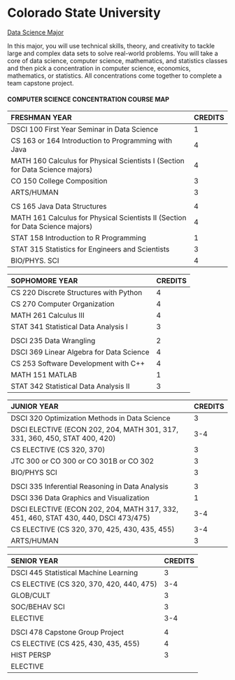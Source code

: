 # Colorado State University

[Data Science Major](https://www.natsci.colostate.edu/data-science/)

In this major, you will use technical skills, theory, and creativity to tackle large and complex data sets to solve real-world problems. You will take a core of data science, computer science, mathematics, and statistics classes and then pick a concentration in computer science, economics, mathematics, or statistics. All concentrations come together to complete a team capstone project.



#### COMPUTER SCIENCE CONCENTRATION COURSE MAP

| FRESHMAN YEAR | CREDITS |
| :--- | :--- |
| DSCI 100 First Year Seminar in Data Science | 1 |
| CS 163 or 164 Introduction to Programming with Java | 4 |
| MATH 160 Calculus for Physical Scientists I \(Section for Data Science majors\) | 4 |
| CO 150 College Composition | 3 |
| ARTS/HUMAN | 3 |
|  |  |
| CS 165 Java Data Structures | 4 |
| MATH 161 Calculus for Physical Scientists II \(Section for Data Science majors\) | 4 |
| STAT 158 Introduction to R Programming | 1 |
| STAT 315 Statistics for Engineers and Scientists | 3 |
| BIO/PHYS. SCI | 4 |

| SOPHOMORE YEAR | CREDITS |
| :--- | :--- |
| CS 220 Discrete Structures with Python | 4 |
| CS 270 Computer Organization | 4 |
| MATH 261 Calculus III | 4 |
| STAT 341 Statistical Data Analysis I | 3 |
|  |  |
| DSCI 235 Data Wrangling | 2 |
| DSCI 369 Linear Algebra for Data Science | 4 |
| CS 253 Software Development with C++ | 4 |
| MATH 151 MATLAB | 1 |
| STAT 342 Statistical Data Analysis II | 3 |

| JUNIOR YEAR | CREDITS |
| :--- | :--- |
| DSCI 320 Optimization Methods in Data Science | 3 |
| DSCI ELECTIVE \(ECON 202, 204, MATH 301, 317, 331, 360, 450, STAT 400, 420\) | 3-4 |
| CS ELECTIVE \(CS 320, 370\) | 3 |
| JTC 300 or CO 300 or CO 301B or CO 302 | 3 |
| BIO/PHYS SCI | 3 |
|  |  |
| DSCI 335 Inferential Reasoning in Data Analysis | 3 |
| DSCI 336 Data Graphics and Visualization | 1 |
| DSCI ELECTIVE \(ECON 202, 204, MATH 317, 332, 451, 460, STAT 430, 440, DSCI 473/475\) | 3-4 |
| CS ELECTIVE \(CS 320, 370, 425, 430, 435, 455\) | 3-4 |
| ARTS/HUMAN | 3 |

| SENIOR YEAR | CREDITS |
| :--- | :--- |
| DSCI 445 Statistical Machine Learning | 3 |
| CS ELECTIVE \(CS 320, 370, 420, 440, 475\) | 3-4 |
| GLOB/CULT | 3 |
| SOC/BEHAV SCI | 3 |
| ELECTIVE | 3-4 |
|  |  |
| DSCI 478 Capstone Group Project | 4 |
| CS ELECTIVE \(CS 425, 430, 435, 455\) | 4 |
| HIST PERSP | 3 |
| ELECTIVE |  |

